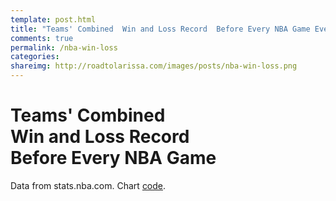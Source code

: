 ```yaml
---
template: post.html
title: "Teams' Combined  Win and Loss Record  Before Every NBA Game Ever"
comments: true
permalink: /nba-win-loss
categories: 
shareimg: http://roadtolarissa.com/images/posts/nba-win-loss.png
---
```



<h1 class='title'>Teams' Combined  <br> Win and Loss Record <br>  Before Every NBA Game <br> </h1>
<div id='graph'></div>

<span class='source'>Data from stats.nba.com. Chart [code](https://github.com/1wheel/roadtolarissa/tree/master/source/javascripts/posts/nba-win-loss).</span>

<div class='tooltip'></div>


<link rel="stylesheet" type="text/css" href="/javascripts/posts/nba-win-loss/style.css">


<script src="/javascripts/libs/d3.4.11.js" type="text/javascript"></script>
<script src="/javascripts/libs/lodash.js" type="text/javascript"></script>
<script src="/javascripts/libs/d3-jetpack-v1.js" type="text/javascript"></script>
<script src="/javascripts/libs/d3-starterkit-v0.js" type="text/javascript"></script>

<script src="/javascripts/posts/nba-win-loss/script.js"></script>
